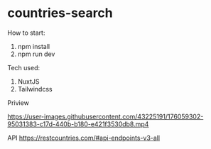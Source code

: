 # countries-search

How to start:
1. npm install
2. npm run dev 

Tech used:
1. NuxtJS
2. Tailwindcss

Priview

https://user-images.githubusercontent.com/43225191/176059302-95031383-c17d-440b-b180-e421f3530db8.mp4

API
https://restcountries.com/#api-endpoints-v3-all
